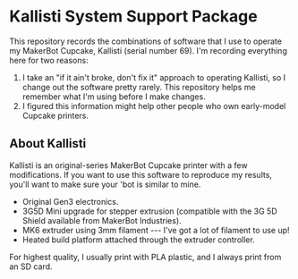 Kallisti System Support Package
===============================

This repository records the combinations of software that I use to operate
my MakerBot Cupcake, Kallisti (serial number 69).  I'm recording everything here
for two reasons:

1. I take an "if it ain't broke, don't fix it" approach to operating Kallisti,
   so I change out the software pretty rarely.  This repository helps me
   remember what I'm using before I make changes.
2. I figured this information might help other people who own early-model
   Cupcake printers.


About Kallisti
--------------

Kallisti is an original-series MakerBot Cupcake printer with a few
modifications.  If you want to use this software to reproduce my results, you'll
want to make sure your 'bot is similar to mine.

* Original Gen3 electronics.
* 3G5D Mini upgrade for stepper extrusion (compatible with the 3G 5D Shield
  available from MakerBot Industries).
* MK6 extruder using 3mm filament --- I've got a lot of filament to use up!
* Heated build platform attached through the extruder controller.

For highest quality, I usually print with PLA plastic, and I always print from
an SD card.
